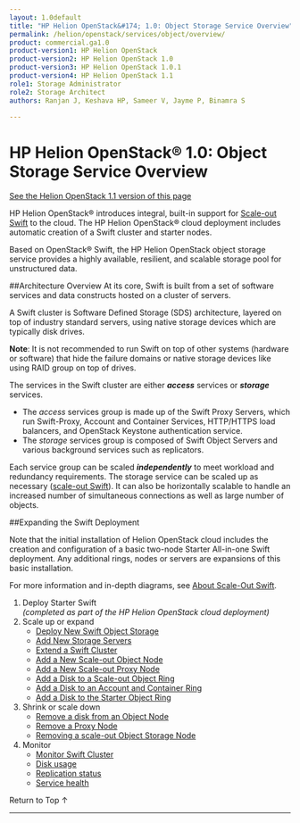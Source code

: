 ```yaml
---
layout: 1.0default
title: "HP Helion OpenStack&#174; 1.0: Object Storage Service Overview"
permalink: /helion/openstack/services/object/overview/
product: commercial.ga1.0
product-version1: HP Helion OpenStack
product-version2: HP Helion OpenStack 1.0
product-version3: HP Helion OpenStack 1.0.1
product-version4: HP Helion OpenStack 1.1
role1: Storage Administrator
role2: Storage Architect
authors: Ranjan J, Keshava HP, Sameer V, Jayme P, Binamra S

---
```

<!--PUBLISHED-->

<script>

function PageRefresh {
onLoad="window.refresh"
}

PageRefresh();

</script>

<!-- <p style="font-size: small;"> <a href="/helion/openstack/services/networking/overview/">&#9664; PREV</a> | <a href="/helion/openstack/services/overview/">&#9650; UP</a> | <a href="/helion/openstack/services/orchestration/overview/"> NEXT &#9654</a> </p>-->

# HP Helion OpenStack&#174; 1.0: Object Storage Service Overview #
[See the Helion OpenStack 1.1 version of this page](/helion/openstack/1.1/services/object/overview/)

<!-- modeled after HP Cloud Networking Getting Started (network.getting.started.md) -->

HP Helion OpenStack&#174; introduces integral, built-in support for [Scale-out Swift](/helion/openstack/services/object/overview/scale-out-swift/) to the cloud.
The HP Helion OpenStack&#174; cloud deployment includes automatic creation of a Swift cluster and starter nodes.

Based on OpenStack&#174; Swift, the HP Helion OpenStack object storage service provides a highly available, resilient, and scalable storage pool for unstructured data.  

##Architecture Overview
At its core, Swift is built from a set of software services and data constructs hosted on a cluster of servers. 

<!--
A Swift cluster is software defined storage (SDS) architecture layered on top of industry standard servers using standard storage drives. -->


A Swift cluster is Software Defined Storage (SDS) architecture, layered on top of industry standard servers, using native storage devices which are typically disk drives. 

**Note**: It is not recommended to run Swift on top of other systems (hardware or software) that hide the failure domains or native storage devices like using RAID group on top of drives.

The services in the Swift cluster are either ***access*** services or ***storage*** services.

- The *access* services group is made up of the Swift Proxy Servers, which run Swift-Proxy, Account and Container Services, HTTP/HTTPS load balancers, and OpenStack Keystone authentication service.
- The *storage* services group is composed of Swift Object Servers and various background services such as replicators.  
 
Each service group can be scaled ***independently*** to meet workload and redundancy requirements. The storage service can be scaled up as necessary ([scale-out Swift](/helion/openstack/services/object/overview/scale-out-swift/)). It can also be horizontally scalable to handle an increased number of simultaneous connections as well as large number of objects. 

##Expanding the Swift Deployment

Note that the initial installation of Helion OpenStack cloud includes the creation and configuration of a basic two-node Starter All-in-one Swift deployment. Any additional rings, nodes or servers are expansions of this basic installation.

For more information and in-depth diagrams, see [About Scale-Out Swift](/helion/openstack/services/object/overview/scale-out-swift/).

1. Deploy Starter Swift<br />*(completed as part of the HP Helion OpenStack cloud deployment)*
3. Scale up or expand 
	- [Deploy New Swift Object Storage](/helion/openstack/services/swift/deployment-scale-out/)
	-  [Add New Storage Servers](/helion/openstack/services/swift/provision-nodes/)
	-  [Extend a Swift Cluster](/helion/openstack/services/object/swift/expand-cluster/)
	-  [Add a New Scale-out Object Node](/helion/openstack/services/swift/deployment/add-disk-object-node/)
	-  [Add a New Scale-out Proxy Node](/helion/openstack/services/swift/deployment/add-proxy-node/)
	-  [Add a Disk to a Scale-out Object Ring](/helion/openstack/services/swift/deployment/add-disk-scale-out/)
	-  [Add a Disk to an Account and Container Ring](/helion/openstack/services/swift/deployment/add-disk-account-container/)
	-  [Add a Disk to the Starter Object Ring](/helion/openstack/services/swift/deployment/add-disk-starter/)
5. Shrink or scale down
	- [Remove a disk from an Object Node](/helion/openstack/services/swift/deployment/remove-existing-disk/)
	- [Remove a Proxy Node](/helion/openstack/services/swift/deployment/remove-proxy-node/)
	- [Removing a scale-out Object Storage Node](/helion/openstack/services/swift/deployment/remove-scale-out-object-node/)
6. Monitor
	- [Monitor Swift Cluster](/helion/openstack/services/object/swift/Monitor-cluster/)
	- [Disk usage](/helion/openstack/services/object/swift/Monitor-disk/)
	- [Replication status](/helion/openstack/services/object/swift/replica-status/)
	- [Service health](/helion/openstack/services/object/swift/health-check/)

<a href="#top" style="padding:14px 0px 14px 0px; text-decoration: none;"> Return to Top &#8593; </a>

----
